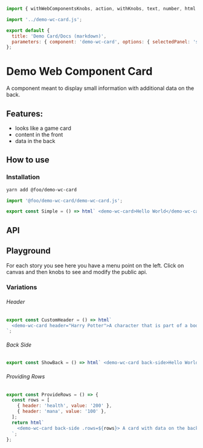 ```js script
import { withWebComponentsKnobs, action, withKnobs, text, number, html } from '../../index.js';

import '../demo-wc-card.js';

export default {
  title: 'Demo Card/Docs (markdown)',
  parameters: { component: 'demo-wc-card', options: { selectedPanel: 'storybookjs/knobs/panel' } },
};
```

# Demo Web Component Card

A component meant to display small information with additional data on the back.

## Features:

- looks like a game card
- content in the front
- data in the back

## How to use

### Installation

```bash
yarn add @foo/demo-wc-card
```

```js
import '@foo/demo-wc-card/demo-wc-card.js';
```

```js preview-story
export const Simple = () => html` <demo-wc-card>Hello World</demo-wc-card> `;
```

## API

<sb-props of="demo-wc-card"></sb-props>

## Playground

For each story you see here you have a menu point on the left.
Click on canvas and then knobs to see and modify the public api.

### Variations

###### Header

```js story
export const CustomHeader = () => html`
  <demo-wc-card header="Harry Potter">A character that is part of a book series...</demo-wc-card>
`;
```

###### Back Side

```js story
export const ShowBack = () => html` <demo-wc-card back-side>Hello World</demo-wc-card> `;
```

###### Providing Rows

```js story
export const ProvideRows = () => {
  const rows = [
    { header: 'health', value: '200' },
    { header: 'mana', value: '100' },
  ];
  return html`
    <demo-wc-card back-side .rows=${rows}> A card with data on the back </demo-wc-card>
  `;
};
```
